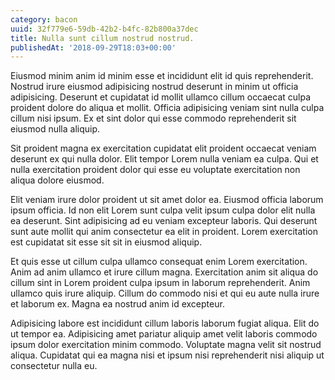 ```yaml
---
category: bacon
uuid: 32f779e6-59db-42b2-b4fc-82b800a37dec
title: Nulla sunt cillum nostrud nostrud.
publishedAt: '2018-09-29T18:03+00:00'
---
```


Eiusmod minim anim id minim esse et incididunt elit id quis reprehenderit. Nostrud irure eiusmod adipisicing nostrud deserunt in minim ut officia adipisicing. Deserunt et cupidatat id mollit ullamco cillum occaecat culpa proident dolore do aliqua et mollit. Officia adipisicing veniam sint nulla culpa cillum nisi ipsum. Ex et sint dolor qui esse commodo reprehenderit sit eiusmod nulla aliquip.

Sit proident magna ex exercitation cupidatat elit proident occaecat veniam deserunt ex qui nulla dolor. Elit tempor Lorem nulla veniam ea culpa. Qui et nulla exercitation proident dolor qui esse eu voluptate exercitation non aliqua dolore eiusmod.

Elit veniam irure dolor proident ut sit amet dolor ea. Eiusmod officia laborum ipsum officia. Id non elit Lorem sunt culpa velit ipsum culpa dolor elit nulla ea deserunt. Sint adipisicing ad eu veniam excepteur laboris. Qui deserunt sunt aute mollit qui anim consectetur ea elit in proident. Lorem exercitation est cupidatat sit esse sit sit in eiusmod aliquip.

Et quis esse ut cillum culpa ullamco consequat enim Lorem exercitation. Anim ad anim ullamco et irure cillum magna. Exercitation anim sit aliqua do cillum sint in Lorem proident culpa ipsum in laborum reprehenderit. Anim ullamco quis irure aliquip. Cillum do commodo nisi et qui eu aute nulla irure et laborum ex. Magna ea nostrud anim id excepteur.

Adipisicing labore est incididunt cillum laboris laborum fugiat aliqua. Elit do ut tempor ea. Adipisicing amet pariatur aliquip amet velit laboris commodo ipsum dolor exercitation minim commodo. Voluptate magna velit sit nostrud aliqua. Cupidatat qui ea magna nisi et ipsum nisi reprehenderit nisi aliquip ut consectetur nulla eu.
